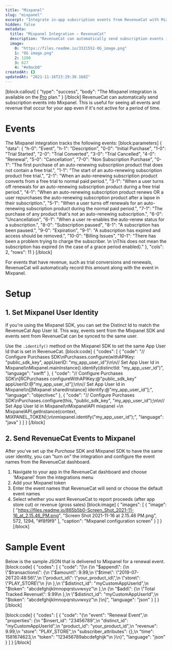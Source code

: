 ```yaml
---
title: "Mixpanel"
slug: "mixpanel"
excerpt: "Integrate in-app subscription events from RevenueCat with Mixpanel"
hidden: false
metadata: 
  title: "Mixpanel Integration – RevenueCat"
  description: "RevenueCat can automatically send subscription events into Mixpanel. This is useful for seeing all events and revenue that occur for your app even if it's not active for a period of time."
  image: 
    0: "https://files.readme.io/3321552-OG_image.png"
    1: "OG image.png"
    2: 1200
    3: 627
    4: "#e9acb0"
createdAt: {}
updatedAt: "2021-11-16T23:29:30.168Z"
---
```

[block:callout]
{
  "type": "success",
  "body": "The Mixpanel integration is available on the [Pro](https://www.revenuecat.com/pricing) plan."
}
[/block]
RevenueCat can automatically send subscription events into Mixpanel. This is useful for seeing all events and revenue that occur for your app even if it's not active for a period of time.

# Events

The Mixpanel integration tracks the following events:
[block:parameters]
{
  "data": {
    "h-0": "Event",
    "h-1": "Description",
    "0-0": "Initial Purchase",
    "1-0": "Trial Started",
    "2-0": "Trial Converted",
    "3-0": "Trial Cancelled",
    "4-0": "Renewal",
    "5-0": "Cancellation",
    "7-0": "Non Subscription Purchase",
    "0-1": "The first purchase of an auto-renewing subscription product that does not contain a free trial.",
    "1-1": "The start of an auto-renewing subscription product free trial.",
    "2-1": "When an auto-renewing subscription product converts from a free trial to normal paid period.",
    "3-1": "When a user turns off renewals for an auto-renewing subscription product during a free trial period.",
    "4-1": "When an auto-renewing subscription product renews OR a user repurchases the auto-renewing subscription product after a lapse in their subscription.",
    "5-1": "When a user turns off renewals for an auto-renewing subscription product during the normal paid period.",
    "7-1": "The purchase of any product that's not an auto-renewing subscription.",
    "6-0": "Uncancellation",
    "6-1": "When a user re-enables the auto-renew status for a subscription.",
    "8-0": "Subscription paused",
    "8-1": "A subscription has been paused.",
    "9-0": "Expiration",
    "9-1": "A subscription has expired and access should be removed.",
    "10-0": "Billing Issues",
    "10-1": "There has been a problem trying to charge the subscriber. \n \nThis does not mean the subscription has expired (in the case of a grace period enabled)."
  },
  "cols": 2,
  "rows": 11
}
[/block]

For events that have revenue, such as trial conversions and renewals, RevenueCat will automatically record this amount along with the event in Mixpanel.

# Setup

## 1. Set Mixpanel User Identity

If you're using the Mixpanel SDK, you can set the Distinct Id to match the RevenueCat App User Id. This way, events sent from the Mixpanel SDK and events sent from RevenueCat can be synced to the same user.

Use the `.identify()` method on the Mixpanel SDK to set the same App User Id that is set in RevenueCat.
[block:code]
{
  "codes": [
    {
      "code": "// Configure Purchases SDK\nPurchases.configure(withAPIKey: \"public_sdk_key\", appUserID: \"my_app_user_id\")\n\n// Set App User Id in Mixpanel\nMixpanel.mainInstance().identify(distinctId: \"my_app_user_id\")",
      "language": "swift"
    },
    {
      "code": "// Configure Purchases SDK\n[RCPurchases configureWithAPIKey:@\"public_sdk_key\" appUserID:@\"my_app_user_id\"];\n\n// Set App User Id in Mixpanel\n[[Mixpanel sharedInstance] identify:@\"my_app_user_id\"];",
      "language": "objectivec"
    },
    {
      "code": "// Configure Purchases SDK\nPurchases.configure(this, \"public_sdk_key\", \"my_app_user_id\");\n\n// Set App User Id in Mixpanel\nMixpanelAPI mixpanel =\n    MixpanelAPI.getInstance(context, MIXPANEL_TOKEN);\n\nmixpanel.identify(\"my_app_user_id\");",
      "language": "java"
    }
  ]
}
[/block]
## 2. Send RevenueCat Events to Mixpanel

After you've set up the *Purchase* SDK and Mixpanel SDK to have the same user identity, you can "turn on" the integration and configure the event names from the RevenueCat dashboard.

1. Navigate to your app in the RevenueCat dashboard and choose 'Mixpanel' from the integrations menu
2. Add your Mixpanel token
3. Enter the event names that RevenueCat will send or choose the default event names
4. Select whether you want RevenueCat to report proceeds (after app store cut) or revenue (gross sales)
[block:image]
{
  "images": [
    {
      "image": [
        "https://files.readme.io/865b5b0-Screen_Shot_2021-11-16_at_2.15.46_PM.png",
        "Screen Shot 2021-11-16 at 2.15.46 PM.png",
        572,
        1294,
        "#f8f9f9"
      ],
      "caption": "Mixpanel configuration screen"
    }
  ]
}
[/block]
# Sample Event
Below is the sample JSON that is delivered to Mixpanel for a renewal event.
[block:code]
{
  "codes": [
    {
      "code": "[\n  {\n    \"$append\": {\n      \"$transactions\": {\n        \"$amount\": 9.99,\n        \"$time\": \"2019-07-26T20:48:56\",\n        \"product_id\": \"your_product_id\",\n        \"store\": \"PLAY_STORE\"\n      }\n    },\n    \"$distinct_id\": \"myCustomAppUserId\",\n    \"$token\": \"abcdefghijklmnopqrstuvwxyz\"\n  },\n  {\n    \"$add\": {\n      \"Total Tracked Revenue\": 9.99\n    },\n    \"$distinct_id\": \"myCustomAppUserId\",\n    \"$token\": \"abcdefghijklmnopqrstuvwxyz\"\n  }\n]",
      "language": "json"
    }
  ]
}
[/block]

[block:code]
{
  "codes": [
    {
      "code": "{\n  \"event\": \"Renewal Event\",\n  \"properties\": {\n    \"$insert_id\": \"23456789\",\n    \"distinct_id\": \"myCustomAppUserId\",\n    \"product_id\": \"your_product_id\",\n    \"revenue\": 9.99,\n    \"store\": \"PLAY_STORE\",\n    \"subscriber_attributes\": {},\n    \"time\": 1581674623,\n    \"token\": \"123456789abcdefghijk\"\n  }\n}",
      "language": "json"
    }
  ]
}
[/block]
